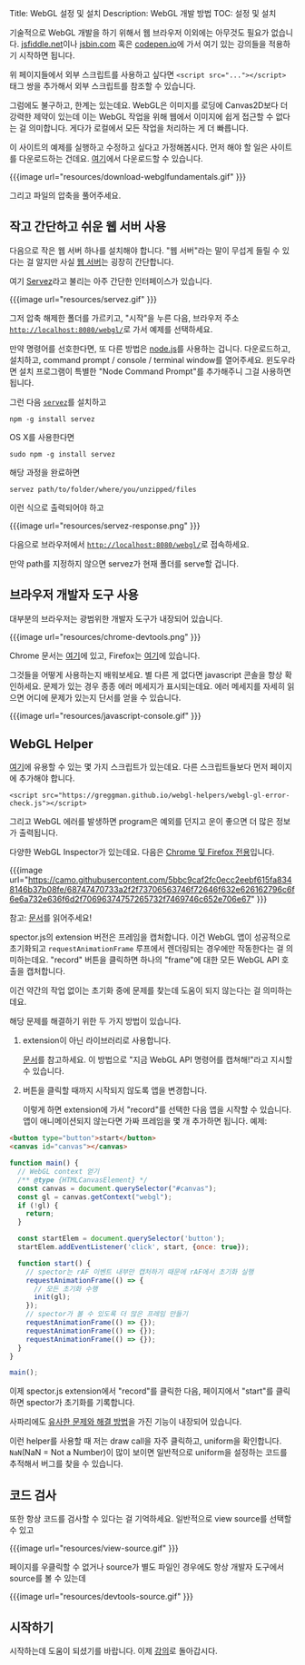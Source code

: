 Title: WebGL 설정 및 설치
Description: WebGL 개발 방법
TOC: 설정 및 설치


기술적으로 WebGL 개발을 하기 위해서 웹 브라우저 이외에는 아무것도 필요가 없습니다.
[jsfiddle.net](https://jsfiddle.net/greggman/8djzyjL3/)이나 [jsbin.com](https://jsbin.com)
혹은 [codepen.io](https://codepen.io/greggman/pen/YGQjVV)에 가서 여기 있는 강의들을 적용하기 시작하면 됩니다.

위 페이지들에서 외부 스크립트를 사용하고 싶다면 `<script src="..."></script>` 태그 쌍을 추가해서 외부 스크립트를 참조할 수 있습니다.

그럼에도 불구하고, 한계는 있는데요.
WebGL은 이미지를 로딩에 Canvas2D보다 더 강력한 제약이 있는데 이는 WebGL 작업을 위해 웹에서 이미지에 쉽게 접근할 수 없다는 걸 의미합니다.
게다가 로컬에서 모든 작업을 처리하는 게 더 빠릅니다.

이 사이트의 예제를 실행하고 수정하고 싶다고 가정해봅시다.
먼저 해야 할 일은 사이트를 다운로드하는 건데요.
[여기](https://github.com/gfxfundamentals/webgl-fundamentals/)에서 다운로드할 수 있습니다.

{{{image url="resources/download-webglfundamentals.gif" }}}

그리고 파일의 압축을 풀어주세요.

## 작고 간단하고 쉬운 웹 서버 사용

다음으로 작은 웹 서버 하나를 설치해야 합니다.
"웹 서버"라는 말이 무섭게 들릴 수 있다는 걸 알지만 사실 [웹 서버](https://games.greggman.com/game/saving-and-loading-files-in-a-web-page/)는 굉장히 간단합니다.

여기 [Servez](https://greggman.github.io/servez)라고 불리는 아주 간단한 인터페이스가 있습니다.

{{{image url="resources/servez.gif" }}}

그저 압축 해제한 폴더를 가르키고, "시작"을 누른 다음, 브라우저 주소 [`http://localhost:8080/webgl/`](http://localhost:8080/webgl/)로 가서 예제를 선택하세요.

만약 명령어를 선호한다면, 또 다른 방법은 [node.js](https://nodejs.org)를 사용하는 겁니다.
다운로드하고, 설치하고, command prompt / console / terminal window를 열어주세요.
윈도우라면 설치 프로그램이 특별한 "Node Command Prompt"를 추가해주니 그걸 사용하면 됩니다.

그런 다음 [`servez`](https://github.com/greggman/servez-cli)를 설치하고

    npm -g install servez

OS X를 사용한다면

    sudo npm -g install servez

해당 과정을 완료하면

    servez path/to/folder/where/you/unzipped/files

이런 식으로 출력되어야 하고

{{{image url="resources/servez-response.png" }}}

다음으로 브라우저에서 [`http://localhost:8080/webgl/`](http://localhost:8080/webgl/)로 접속하세요.

만약 path를 지정하지 않으면 servez가 현재 폴더를 serve할 겁니다.

## 브라우저 개발자 도구 사용

대부분의 브라우저는 광범위한 개발자 도구가 내장되어 있습니다.

{{{image url="resources/chrome-devtools.png" }}}

Chrome 문서는 [여기](https://developers.google.com/web/tools/chrome-devtools/)에 있고, Firefox는 [여기](https://developer.mozilla.org/en-US/docs/Tools)에 있습니다.

그것들을 어떻게 사용하는지 배워보세요.
별 다른 게 없다면 javascript 콘솔을 항상 확인하세요.
문제가 있는 경우 종종 에러 메세지가 표시되는데요.
에러 메세지를 자세히 읽으면 어디에 문제가 있는지 단서를 얻을 수 있습니다.

{{{image url="resources/javascript-console.gif" }}}

## WebGL Helper

[여기](https://greggman.github.io/webgl-helpers/)에 유용할 수 있는 몇 가지 스크립트가 있는데요.
다른 스크립트들보다 먼저 페이지에 추가해야 합니다.

```
<script src="https://greggman.github.io/webgl-helpers/webgl-gl-error-check.js"></script>
```

그리고 WebGL 에러를 발생하면 program은 예외를 던지고 운이 좋으면 더 많은 정보가 출력됩니다.

다양한 WebGL Inspector가 있는데요.
다음은 [Chrome 및 Firefox 전용](https://spector.babylonjs.com/)입니다.

{{{image url="https://camo.githubusercontent.com/5bbc9caf2fc0ecc2eebf615fa8348146b37b08fe/68747470733a2f2f73706563746f72646f632e626162796c6f6e6a732e636f6d2f70696374757265732f7469746c652e706e67" }}}

참고: [문서](https://github.com/BabylonJS/Spector.js/blob/master/readme.md)를 읽어주세요!

spector.js의 extension 버전은 프레임을 캡처합니다.
이건 WebGL 앱이 성공적으로 초기화되고 `requestAnimationFrame` 루프에서 렌더링되는 경우에만 작동한다는 걸 의미하는데요.
"record" 버튼을 클릭하면 하나의 "frame"에 대한 모든 WebGL API 호출을 캡처합니다.

이건 약간의 작업 없이는 초기화 중에 문제를 찾는데 도움이 되지 않는다는 걸 의미하는데요.

해당 문제를 해결하기 위한 두 가지 방법이 있습니다.

1. extension이 아닌 라이브러리로 사용합니다.

   [문서](https://github.com/BabylonJS/Spector.js/blob/master/readme.md)를 참고하세요. 이 방법으로 "지금 WebGL API 명령어를 캡쳐해!"라고 지시할 수 있습니다.

2. 버튼을 클릭할 때까지 시작되지 않도록 앱을 변경합니다.

   이렇게 하면 extension에 가서 "record"를 선택한 다음 앱을 시작할 수 있습니다. 앱이 애니메이션되지 않는다면 가짜 프레임을 몇 개 추가하면 됩니다. 예제:

```html
<button type="button">start</button>
<canvas id="canvas"></canvas>
```

```js
function main() {
  // WebGL context 얻기
  /** @type {HTMLCanvasElement} */
  const canvas = document.querySelector("#canvas");
  const gl = canvas.getContext("webgl");
  if (!gl) {
    return;
  }

  const startElem = document.querySelector('button');
  startElem.addEventListener('click', start, {once: true});

  function start() {
    // spector는 rAF 이벤트 내부만 캡처하기 때문에 rAF에서 초기화 실행
    requestAnimationFrame(() => {
      // 모든 초기화 수행
      init(gl);
    });
    // spector가 볼 수 있도록 더 많은 프레임 만들기
    requestAnimationFrame(() => {});
    requestAnimationFrame(() => {});
    requestAnimationFrame(() => {});
  }
}

main();
```

이제 spector.js extension에서 "record"를 클릭한 다음, 페이지에서 "start"를 클릭하면 spector가 초기화를 기록합니다.

사파리에도 [유사한 문제와 해결 방법](https://stackoverflow.com/questions/62446483/debugging-in-webgl)을 가진 기능이 내장되어 있습니다.

이런 helper를 사용할 때 저는 draw call을 자주 클릭하고, uniform을 확인합니다.
`NaN`(NaN = Not a Number)이 많이 보이면 일반적으로 uniform을 설정하는 코드를 추적해서 버그를 찾을 수 있습니다.

## 코드 검사

또한 항상 코드를 검사할 수 있다는 걸 기억하세요.
일반적으로 view source를 선택할 수 있고

{{{image url="resources/view-source.gif" }}}

페이지를 우클릭할 수 없거나 source가 별도 파일인 경우에도 항상 개발자 도구에서 source를 볼 수 있는데

{{{image url="resources/devtools-source.gif" }}}

## 시작하기

시작하는데 도움이 되셨기를 바랍니다.
이제 [강의](index.html)로 돌아갑시다.

